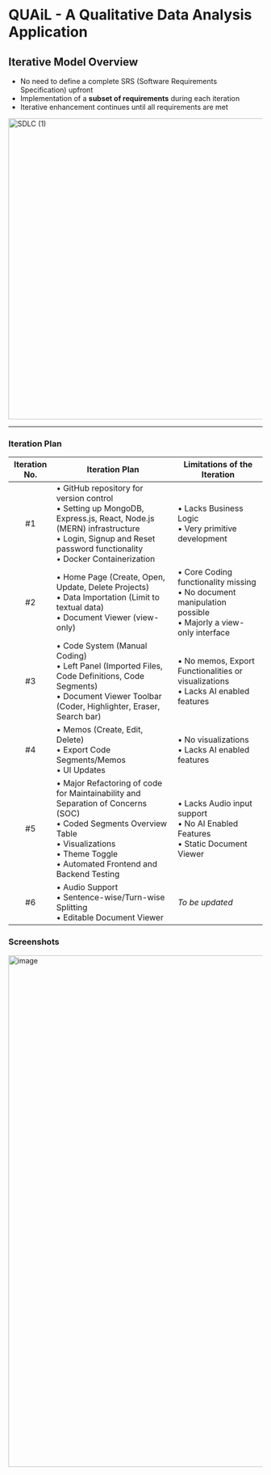 # QUAiL - A Qualitative Data Analysis Application

## Iterative Model Overview

- No need to define a complete SRS (Software Requirements Specification) upfront  
- Implementation of a **subset of requirements** during each iteration  
- Iterative enhancement continues until all requirements are met

<img width="3444" height="596" alt="SDLC (1)" src="https://github.com/user-attachments/assets/e190f929-db18-4247-89f3-28bb4dad53d5" />

---

### Iteration Plan  

| Iteration No. | Iteration Plan                                                                                                                                           | Limitations of the Iteration                                           |
|:-------------:|---------------------------------------------------------------------------------------------------------------------------------------------------------|------------------------------------------------------------------------|
| #1            | • GitHub repository for version control <br> • Setting up MongoDB, Express.js, React, Node.js (MERN) infrastructure <br> • Login, Signup and Reset password functionality <br> • Docker Containerization | • Lacks Business Logic <br> • Very primitive development              |
| #2            | • Home Page (Create, Open, Update, Delete Projects) <br> • Data Importation (Limit to textual data) <br> • Document Viewer (view-only)                   | • Core Coding functionality missing <br> • No document manipulation possible <br> • Majorly a view-only interface |
| #3            | • Code System (Manual Coding) <br> • Left Panel (Imported Files, Code Definitions, Code Segments) <br> • Document Viewer Toolbar (Coder, Highlighter, Eraser, Search bar) | • No memos, Export Functionalities or visualizations <br> • Lacks AI enabled features |
| #4            | • Memos (Create, Edit, Delete) <br> • Export Code Segments/Memos <br> • UI Updates                                 | • No visualizations <br> • Lacks AI enabled features                   |
| #5            | • Major Refactoring of code for Maintainability and Separation of Concerns (SOC) <br> • Coded Segments Overview Table <br> • Visualizations <br> • Theme Toggle <br> • Automated Frontend and Backend Testing | • Lacks Audio input support <br> • No AI Enabled Features <br> • Static Document Viewer |
| #6            | • Audio Support <br> • Sentence-wise/Turn-wise Splitting <br> • Editable Document Viewer                           | *To be updated*                                                        |


### Screenshots

<img width="1890" height="1013" alt="image" src="https://github.com/user-attachments/assets/54fd11f8-61e8-4ddc-909d-fc0cc6b1259b" />
